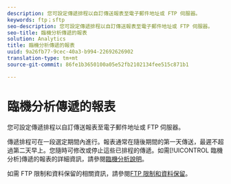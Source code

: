 ```yaml
---
description: 您可設定傳遞排程以自訂傳送報表至電子郵件地址或 FTP 伺服器。
keywords: ftp；sftp
seo-description: 您可設定傳遞排程以自訂傳送報表至電子郵件地址或 FTP 伺服器。
seo-title: 臨機分析傳遞的報表
solution: Analytics
title: 臨機分析傳遞的報表
uuid: 9a26fb77-9cec-40a3-b994-22692626902
translation-type: tm+mt
source-git-commit: 86fe1b3650100a05e52fb2102134fee515c871b1

---
```



# 臨機分析傳遞的報表

您可設定傳遞排程以自訂傳送報表至電子郵件地址或 FTP 伺服器。

傳遞排程可在一段選定期間內進行。報表通常在隨後期間的第一天傳送，最遲不超過第二天早上。您隨時可修改或停止這些已排程的傳遞。如需[!UICONTROL 臨機分析]傳遞的報表的詳細資訊，請參閱[臨機分析說明](https://marketing.adobe.com/resources/help/en_US/dsc/index.html#Discover_Help)。

如需 FTP 限制和資料保留的相關資訊，請參閱[FTP 限制和資料保留](../../../export/ftp-and-sftp/ftp-limits.md#concept_8CAA1D8F27B3411AB902520AD6C9A70E)。
